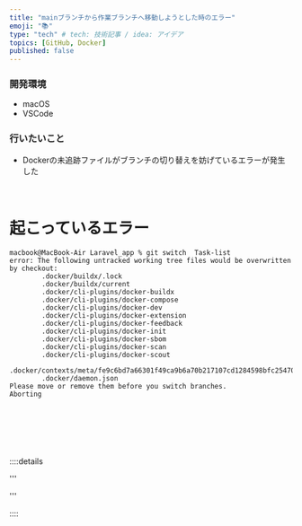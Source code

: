 ```yaml
---
title: "mainブランチから作業ブランチへ移動しようとした時のエラー"
emoji: "📚"
type: "tech" # tech: 技術記事 / idea: アイデア
topics: [GitHub, Docker]
published: false
---
```

### 開発環境
- macOS
- VSCode

### 行いたいこと
- Dockerの未追跡ファイルがブランチの切り替えを妨げているエラーが発生した


<br>

# 起こっているエラー
```
macbook@MacBook-Air Laravel_app % git switch  Task-list
error: The following untracked working tree files would be overwritten by checkout:
        .docker/buildx/.lock
        .docker/buildx/current
        .docker/cli-plugins/docker-buildx
        .docker/cli-plugins/docker-compose
        .docker/cli-plugins/docker-dev
        .docker/cli-plugins/docker-extension
        .docker/cli-plugins/docker-feedback
        .docker/cli-plugins/docker-init
        .docker/cli-plugins/docker-sbom
        .docker/cli-plugins/docker-scan
        .docker/cli-plugins/docker-scout
        .docker/contexts/meta/fe9c6bd7a66301f49ca9b6a70b217107cd1284598bfc254700c989b916da791e/meta.json
        .docker/daemon.json
Please move or remove them before you switch branches.
Aborting
```

<br>
<br>
<br>

# 


::::details 

'''


'''

::::

<br>
<br>
<br>

